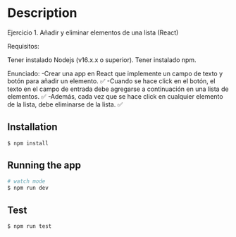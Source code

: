 # Description

Ejercicio 1. Añadir y eliminar elementos de una lista (React)

Requisitos:

Tener instalado Nodejs (v16.x.x o superior). Tener instalado npm.

Enunciado:
-Crear una app en React que implemente un campo de texto y botón para añadir un elemento. ✅
-Cuando se hace click en el botón, el texto en el campo de entrada debe agregarse a continuación en una lista de elementos. ✅
-Además, cada vez que se hace click en cualquier elemento de la lista, debe eliminarse de la lista. ✅

## Installation

```bash
$ npm install
```

## Running the app

```bash
# watch mode
$ npm run dev
```

## Test

```bash
$ npm run test
```

